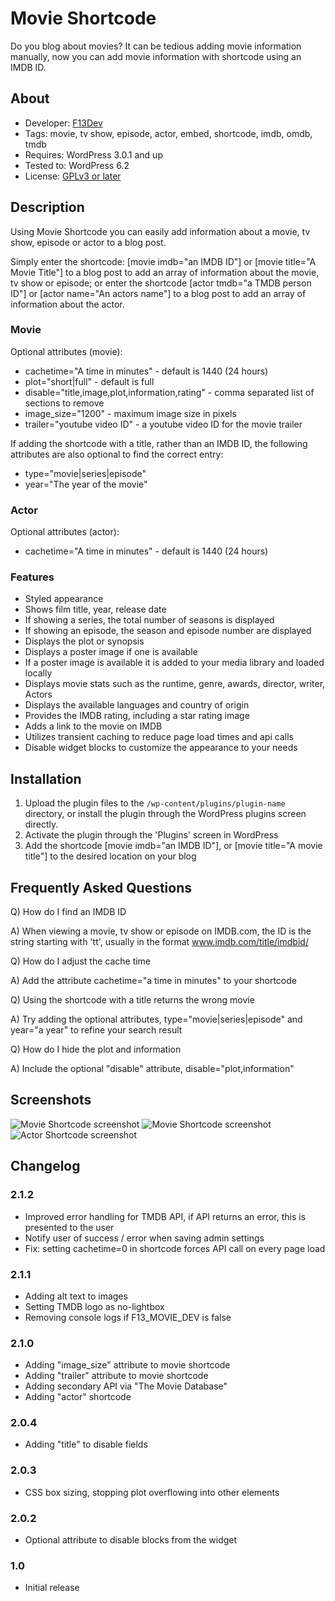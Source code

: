 # Movie Shortcode
Do you blog about movies? It can be tedious adding movie information manually, now you can add movie information with shortcode using an IMDB ID.


## About
* Developer: [F13Dev](http://f13dev.com)
* Tags: movie, tv show, episode, actor, embed, shortcode, imdb, omdb, tmdb
* Requires: WordPress 3.0.1 and up
* Tested to: WordPress 6.2
* License: [GPLv3 or later](http://www.gnu.org/licenses/gpl-3.0.html)


## Description
Using Movie Shortcode you can easily add information about a movie, tv show, episode or actor to a blog post.

Simply enter the shortcode: [movie imdb="an IMDB ID"] or [movie title="A Movie Title"] to a blog post to add an array of information about the movie, tv show or episode; or enter the shortcode [actor tmdb="a TMDB person ID"] or [actor name="An actors name"] to a blog post to add an array of information about the actor.


### Movie
Optional attributes (movie):
* cachetime="A time in minutes" - default is 1440 (24 hours)
* plot="short|full" - default is full
* disable="title,image,plot,information,rating" - comma separated list of sections to remove
* image_size="1200" - maximum image size in pixels
* trailer="youtube video ID" - a youtube video ID for the movie trailer

If adding the shortcode with a title, rather than an IMDB ID, the following attributes are also optional to find the correct entry:
* type="movie|series|episode"
* year="The year of the movie"


### Actor
Optional attributes (actor):
* cachetime="A time in minutes" - default is 1440 (24 hours)


### Features
* Styled appearance
* Shows film title, year, release date
* If showing a series, the total number of seasons is displayed
* If showing an episode, the season and episode number are displayed
* Displays the plot or synopsis
* Displays a poster image if one is available
* If a poster image is available it is added to your media library and loaded locally
* Displays movie stats such as the runtime, genre, awards, director, writer, Actors
* Displays the available languages and country of origin
* Provides the IMDB rating, including a star rating image
* Adds a link to the movie on IMDB
* Utilizes transient caching to reduce page load times and api calls
* Disable widget blocks to customize the appearance to your needs


## Installation
1. Upload the plugin files to the `/wp-content/plugins/plugin-name` directory, or install the plugin through the WordPress plugins screen directly.
2. Activate the plugin through the 'Plugins' screen in WordPress
3. Add the shortcode [movie imdb="an IMDB ID"], or [movie title="A movie title"] to the desired location on your blog


## Frequently Asked Questions
Q) How do I find an IMDB ID

A) When viewing a movie, tv show or episode on IMDB.com, the ID is the string starting with 'tt', usually in the format www.imdb.com/title/imdbid/

Q) How do I adjust the cache time

A) Add the attribute cachetime="a time in minutes" to your shortcode

Q) Using the shortcode with a title returns the wrong movie

A) Try adding the optional attributes, type="movie|series|episode" and year="a year" to refine your search result

Q) How do I hide the plot and information

A) Include the optional "disable" attribute, disable="plot,information"


## Screenshots
![Movie Shortcode screenshot](screenshot-1.png)
![Movie Shortcode screenshot](screenshot-2.png)
![Actor Shortcode screenshot](screenshot-3.png)

## Changelog
### 2.1.2
* Improved error handling for TMDB API, if API returns an error, this is presented to the user
* Notify user of success / error when saving admin settings
* Fix: setting cachetime=0 in shortcode forces API call on every page load

### 2.1.1
* Adding alt text to images
* Setting TMDB logo as no-lightbox
* Removing console logs if F13_MOVIE_DEV is false

### 2.1.0
* Adding "image_size" attribute to movie shortcode
* Adding "trailer" attribute to movie shortcode
* Adding secondary API via "The Movie Database"
* Adding "actor" shortcode

### 2.0.4
* Adding "title" to disable fields

### 2.0.3
* CSS box sizing, stopping plot overflowing into other elements

### 2.0.2
* Optional attribute to disable blocks from the widget

### 1.0
* Initial release
